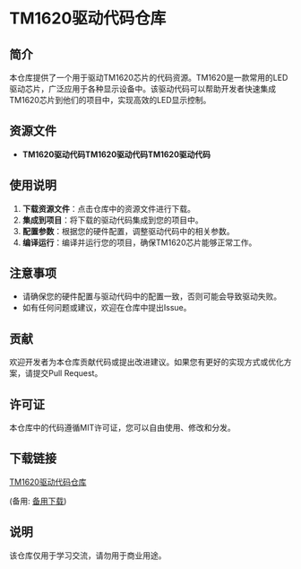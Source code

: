 # TM1620驱动代码仓库

## 简介
本仓库提供了一个用于驱动TM1620芯片的代码资源。TM1620是一款常用的LED驱动芯片，广泛应用于各种显示设备中。该驱动代码可以帮助开发者快速集成TM1620芯片到他们的项目中，实现高效的LED显示控制。

## 资源文件
- **TM1620驱动代码TM1620驱动代码TM1620驱动代码**

## 使用说明
1. **下载资源文件**：点击仓库中的资源文件进行下载。
2. **集成到项目**：将下载的驱动代码集成到您的项目中。
3. **配置参数**：根据您的硬件配置，调整驱动代码中的相关参数。
4. **编译运行**：编译并运行您的项目，确保TM1620芯片能够正常工作。

## 注意事项
- 请确保您的硬件配置与驱动代码中的配置一致，否则可能会导致驱动失败。
- 如有任何问题或建议，欢迎在仓库中提出Issue。

## 贡献
欢迎开发者为本仓库贡献代码或提出改进建议。如果您有更好的实现方式或优化方案，请提交Pull Request。

## 许可证
本仓库中的代码遵循MIT许可证，您可以自由使用、修改和分发。

## 下载链接
[TM1620驱动代码仓库](https://pan.quark.cn/s/e008716d3c40) 

(备用: [备用下载](https://pan.baidu.com/s/19n3S4Df7xi_Je9DLiddf5Q?pwd=1234))

## 说明

该仓库仅用于学习交流，请勿用于商业用途。
